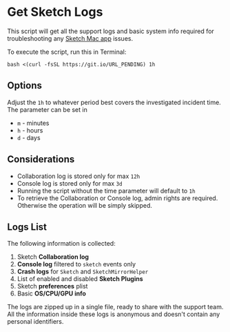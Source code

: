# Get Sketch Logs

This script will get all the support logs and basic system info required for troubleshooting any [Sketch Mac app](https://sketch.com) issues.

To execute the script, run this in Terminal:

```
bash <(curl -fsSL https://git.io/URL_PENDING) 1h
```

## Options

Adjust the `1h` to whatever period best covers the investigated incident time. 
The parameter can be set in

- `m` - minutes
- `h` - hours
- `d` - days

## Considerations

- Collaboration log is stored only for max `12h`
- Console log is stored only for max `3d`
- Running the script without the time parameter will default to `1h`
- To retrieve the Collaboration or Console log, admin rights are required. Otherwise the operation will be simply skipped.

## Logs List

The following information is collected:

1. Sketch **Collaboration log**
2. **Console log** filtered to `sketch` events only
3. **Crash logs** for `Sketch` and `SketchMirrorHelper`
4. List of enabled and disabled **Sketch Plugins**
5. Sketch **preferences** plist
6. Basic **OS/CPU/GPU info**

The logs are zipped up in a single file, ready to share with the support team.
All the information inside these logs is anonymous and doesn't contain any personal identifiers.
